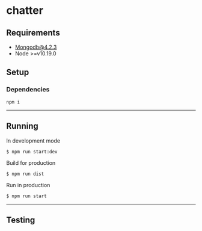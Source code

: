 # chatter

## Requirements

- Mongodb@4.2.3
- Node >=v10.19.0

## Setup

### Dependencies

```shell
npm i
```

---

## Running

In development mode

```shell
$ npm run start:dev
```

Build for production

```
$ npm run dist
```

Run in production

```
$ npm run start
```

---

## Testing

